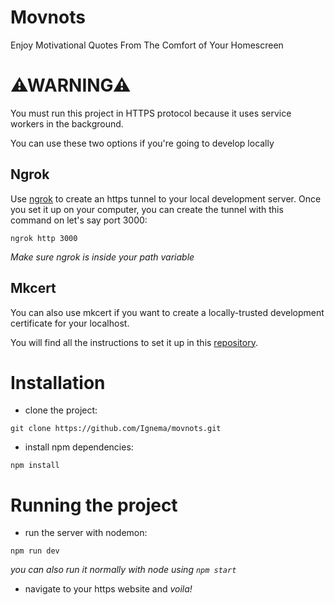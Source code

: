 # Movnots
Enjoy Motivational Quotes From The Comfort of Your Homescreen

# ⚠WARNING⚠
You must run this project in HTTPS protocol because it uses service workers in the background.

You can use these two options if you're going to develop locally

## Ngrok
Use [ngrok](https://ngrok.com) to create an https tunnel to your local development server. Once you set it up on your computer, you can create the tunnel with this command on let's say port 3000:

`ngrok http 3000`

*Make sure ngrok is inside your path variable*

## Mkcert
You can also use mkcert if you want to create a locally-trusted development certificate for your localhost.

You will find all the instructions to set it up in this [repository](https://github.com/FiloSottile/mkcert).

# Installation

- clone the project:

`git clone https://github.com/Ignema/movnots.git`

- install npm dependencies:

`npm install`

# Running the project

- run the server with nodemon:

`npm run dev`

*you can also run it normally with node using `npm start`*

- navigate to your https website and *voila!*
